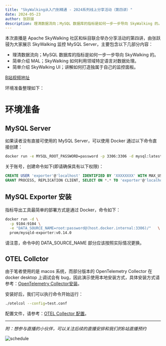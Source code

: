 ```yaml
---
title: "SkyWalking从入门到精通 - 2024系列线上分享活动（第四讲）"
date: 2024-05-23
author: 张跃骎
description: 理清数据流向；MySQL 数据库的指标是如何一步一步导向 SkyWalking 的。简单介绍 MAL；SkyWalking 如何利用领域特定语言对数据处理。简单介绍 SkyWalking UI；讲解如何打造独属于自己的监控面板。
---
```


本次直播是 Apache SkyWalking 社区和纵目联合举办分享活动的第四讲，由张跃骎为大家展示 SkyWalking 监控 MySQL Server，主要包含以下几部分内容：

- 理清数据流向；MySQL 数据库的指标是如何一步一步导向 SkyWalking 的。
- 简单介绍 MAL；SkyWalking 如何利用领域特定语言对数据处理。
- 简单介绍 SkyWalking UI；讲解如何打造独属于自己的监控面板。

[B站视频地址](https://www.bilibili.com/video/BV177421Z7xn)

环境准备整理如下：

# 环境准备
## MySQL Server
如果读者没有直接可使用的 MySQL Server，可以使用 Docker 通过以下命令直接创建：
``` bash
docker run -e MYSQL_ROOT_PASSWORD=password -p 3306:3306 -d mysql:latest
```
关于账号，创建命令如下(即请确保具有以下权限)：
``` SQL
CREATE USER 'exporter'@'localhost' IDENTIFIED BY 'XXXXXXXX' WITH MAX_USER_CONNECTIONS 3;
GRANT PROCESS, REPLICATION CLIENT, SELECT ON *.* TO 'exporter'@'localhost';
```
## MySQL Exporter 安装
指标导出工具最简单的部署方式是通过 Docker，命令如下：
``` bash
docker run -d \
  -p 9104:9104 \
  -e "DATA_SOURCE_NAME=root:password@(host.docker.internal:3306)/"   \
  prom/mysqld-exporter:v0.14.0
```
请注意，命令中的 DATA_SOURCE_NAME 部分应该按照实际情况更换。

## OTEL Collctor
由于笔者使用的是 macos 系统，而部分版本的 OpenTelemetry Collector 在 docker desktop 上调试会有 bug，因此演示使用本地安装方式，具体安装方式请参考：[OpenTelemetry Collector安装](https://opentelemetry.io/docs/collector/installation/)。

安装好后，我们可以执行命令开始运行：
``` bash
./otelcol --config=test.conf
```

配置文件，请参考：[OTEL Collector 配置](https://github.com/apache/skywalking/blob/master/test/e2e-v2/cases/mysql/prometheus-mysql-exporter/otel-collector-config.yaml)。

---
*附：想参与直播的小伙伴，可以关注后续的直播安排和我们的B站直播预约*

![schedule](../2024-04-26-skywalking-in-practice-s01e01/schedule.png)
